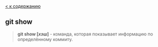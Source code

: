 [< к содержанию](./readme.md)

## **git show**

> **git show [*хэш*]** - команда, которая показывает информацию по определённому коммиту.
